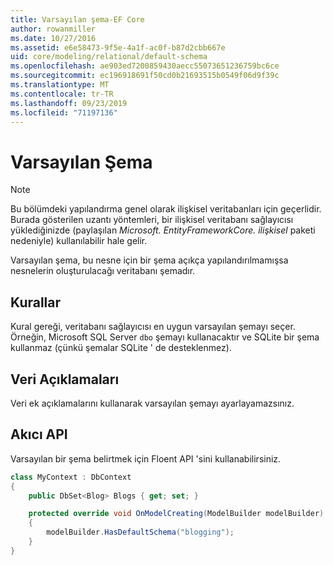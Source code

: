 ```yaml
---
title: Varsayılan şema-EF Core
author: rowanmiller
ms.date: 10/27/2016
ms.assetid: e6e58473-9f5e-4a1f-ac0f-b87d2cbb667e
uid: core/modeling/relational/default-schema
ms.openlocfilehash: ae903ed7200859430aecc55073651236759bc6ce
ms.sourcegitcommit: ec196918691f50cd0b21693515b0549f06d9f39c
ms.translationtype: MT
ms.contentlocale: tr-TR
ms.lasthandoff: 09/23/2019
ms.locfileid: "71197136"
---
```

# <a name="default-schema"></a>Varsayılan Şema

> [!NOTE]  
> Bu bölümdeki yapılandırma genel olarak ilişkisel veritabanları için geçerlidir. Burada gösterilen uzantı yöntemleri, bir ilişkisel veritabanı sağlayıcısı yüklediğinizde (paylaşılan *Microsoft. EntityFrameworkCore. ilişkisel* paketi nedeniyle) kullanılabilir hale gelir.

Varsayılan şema, bu nesne için bir şema açıkça yapılandırılmamışsa nesnelerin oluşturulacağı veritabanı şemadır.

## <a name="conventions"></a>Kurallar

Kural gereği, veritabanı sağlayıcısı en uygun varsayılan şemayı seçer. Örneğin, Microsoft SQL Server `dbo` şemayı kullanacaktır ve SQLite bir şema kullanmaz (çünkü şemalar SQLite ' de desteklenmez).

## <a name="data-annotations"></a>Veri Açıklamaları

Veri ek açıklamalarını kullanarak varsayılan şemayı ayarlayamazsınız.

## <a name="fluent-api"></a>Akıcı API

Varsayılan bir şema belirtmek için Floent API 'sini kullanabilirsiniz.

<!-- [!code-csharp[Main](samples/core/relational/Modeling/FluentAPI/Relational/DefaultSchema.cs?highlight=7)] -->
``` csharp
class MyContext : DbContext
{
    public DbSet<Blog> Blogs { get; set; }

    protected override void OnModelCreating(ModelBuilder modelBuilder)
    {
        modelBuilder.HasDefaultSchema("blogging");
    }
}
```

